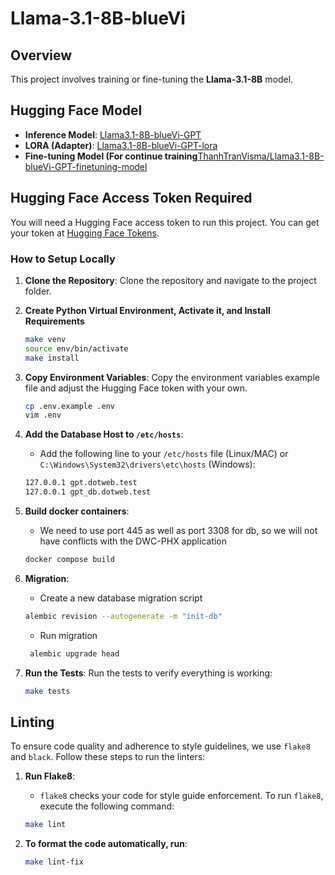 # Llama-3.1-8B-blueVi

## Overview

This project involves training or fine-tuning the **Llama-3.1-8B** model.

## Hugging Face Model

- **Inference Model**: [Llama3.1-8B-blueVi-GPT](https://huggingface.co/ThanhTranVisma/Llama3.1-8B-blueVi-GPT)
- **LORA (Adapter)**: [Llama3.1-8B-blueVi-GPT-lora](https://huggingface.co/ThanhTranVisma/Llama3.1-8B-blueVi-GPT-lora)
- **Fine-tuning Model (For continue training**[ThanhTranVisma/Llama3.1-8B-blueVi-GPT-finetuning-model](https://huggingface.co/ThanhTranVisma/Llama3.1-8B-blueVi-GPT-finetuning-model)

## Hugging Face Access Token Required

You will need a Hugging Face access token to run this project. You can get your token at [Hugging Face Tokens](https://huggingface.co/settings/tokens).

### How to Setup Locally

1. **Clone the Repository**: Clone the repository and navigate to the project folder.

2. **Create Python Virtual Environment, Activate it, and Install Requirements**
    ```bash
    make venv
    source env/bin/activate
    make install
    ```

3. **Copy Environment Variables**: Copy the environment variables example file and adjust the Hugging Face token with your own.
    ```bash
    cp .env.example .env
    vim .env
    ```

4. **Add the Database Host to `/etc/hosts`**:
    * Add the following line to your `/etc/hosts` file (Linux/MAC) or `C:\Windows\System32\drivers\etc\hosts` (Windows):
    ```bash
    127.0.0.1 gpt.dotweb.test
    127.0.0.1 gpt_db.dotweb.test
    ```
   
5. **Build docker containers**:
    * We need to use port 445 as well as port 3308 for db, so we will not have conflicts with the DWC-PHX application
    ```bash
    docker compose build
    ```
   
6. **Migration**:
    * Create a new database migration script
    ```bash
    alembic revision --autogenerate -m "init-db"
    ```
   
   * Run migration
   ```bash
    alembic upgrade head
    ```
7. **Run the Tests**:
    Run the tests to verify everything is working:
    ```bash
    make tests
    ```

## Linting

To ensure code quality and adherence to style guidelines, we use `flake8` and `black`. Follow these steps to run the linters:

1. **Run Flake8**:
   * `flake8` checks your code for style guide enforcement. To run `flake8`, execute the following command:
    ```bash
    make lint
    ```

2. **To format the code automatically, run**:
    ```bash
    make lint-fix
    ```